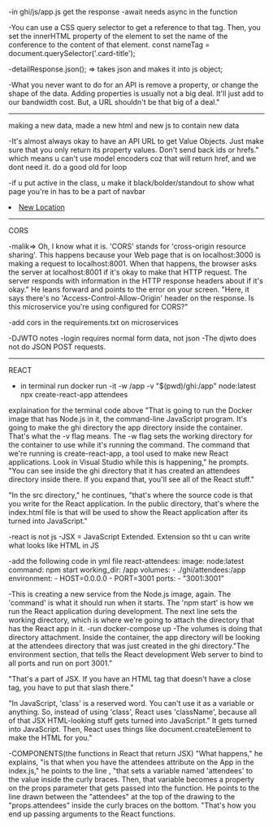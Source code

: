 -in ghi/js/app.js get the response
-await needs async in the function

-You can use a CSS query selector to get a reference to that tag. Then, you set the innerHTML property of the element to set the name of the conference to the content of that element.
    const nameTag = document.querySelector('.card-title');

-detailResponse.json(); => takes json and makes it into js object;

-What you never want to do for an API is remove a property, or change the shape of the data. Adding properties is usually not a big deal. It'll just add to our bandwidth cost. But, a URL shouldn't be that big of a deal."


-------------------------------------------------------------------------------------------------
making a new data, made a new html and new js to contain new data

-It's almost always okay to have an API URL to get Value Objects. Just make sure that you only return its property values. Don't send back ids or hrefs." which means u can't use model encoders coz that will return href, and we dont need it. do a good old for loop

-if u put active in the class, u make it black/bolder/standout to show what page you're in has to be a part of navbar
<li class="nav-item">
    <a class="nav-link active" aria-current="page" href="new-location.html">New Location</a>
</li>



---------------------------------------------------------------------------------------------------------------------------------------
CORS

-malik=> Oh, I know what it is. 'CORS' stands for 'cross-origin resource sharing'. This happens because your Web page that is on localhost:3000 is making a request to localhost:8001. When that happens, the browser asks the server at localhost:8001 if it's okay to make that HTTP request. The server responds with information in the HTTP response headers about if it's okay." He leans forward and points to the error on your screen. "Here, it says there's no 'Access-Control-Allow-Origin' header on the response. Is this microservice you're using configured for CORS?"

-add cors in the requirements.txt on microservices


-DJWTO notes 
-login requires normal form data, not json
-The djwto does not do JSON POST requests.

---------------------------------------------------------------------------------------------------------------
REACT

- in terminal run 
docker run -it -w /app -v "$(pwd)/ghi:/app" node:latest npx create-react-app attendees

explaination for the terminal code above
"That is going to run the Docker image that has Node.js in it, the command-line JavaScript program. It's going to make the ghi directory the app directory inside the container. That's what the -v flag means. The -w flag sets the working directory for the container to use while it's running the command. The command that we're running is create-react-app, a tool used to make new React applications. Look in Visual Studio while this is happening," he prompts. "You can see inside the ghi directory that it has created an attendees directory inside there. If you expand that, you'll see all of the React stuff."

"In the src directory," he continues, "that's where the source code is that you write for the React application. In the public directory, that's where the index.html file is that will be used to show the React application after its turned into JavaScript."

-react is not js
-JSX = JavaScript Extended. Extension so tht u can write what looks like HTML in JS


-add the following code in yml file
react-attendees:
  image: node:latest
  command: npm start
  working_dir: /app
  volumes:
    - ./ghi/attendees:/app
  environment:
    - HOST=0.0.0.0
    - PORT=3001
  ports:
    - "3001:3001"

-This is creating a new service from the Node.js image, again. The 'command' is what it should run when it starts. The 'npm start' is how we run the React application during development. The next line sets the working directory, which is where we're going to attach the directory that has the React app in it.
-run docker-compose up
-The volumes is doing that directory attachment. Inside the container, the app directory will be looking at the attendees directory that was just created in the ghi directory."The environment section, that tells the React development Web server to bind to all ports and run on port 3001."

<!-- <img src={logo} className="App-logo" alt="logo" /> what is the slash at the end? -->
"That's a part of JSX. If you have an HTML tag that doesn't have a close tag, you have to put that slash there."

"In JavaScript, 'class' is a reserved word. You can't use it as a variable or anything. So, instead of using 'class', React uses 'className', because all of that JSX HTML-looking stuff gets turned into JavaScript."
It gets turned into JavaScript. Then, React uses things like document.createElement to make the HTML for you."

-COMPONENTS(the functions in React that return JSX)
"What happens," he explains, "is that when you have the attendees attribute on the App in the index.js," he points to the line <App attendees={data.attendees}/>, "that sets a variable named 'attendees' to the value inside the curly braces. Then, that variable becomes a property on the props parameter that gets passed into the function. He points to the line drawn between the "attendees" at the top of the drawing to the "props.attendees" inside the curly braces on the bottom. "That's how you end up passing arguments to the React functions. 
